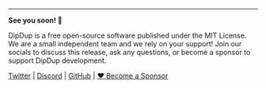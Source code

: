 <!-- markdownlint-disable MD033,MD041 -->
<br><br>
___

__See you soon! 👋__

DipDup is a free open-source software published under the MIT License. We are a small independent team and we rely on your support! Join our socials to discuss this release, ask any questions, or become a sponsor to support DipDup development.

[Twitter](https://twitter.com/dipdup_io) | [Discord](https://discord.gg/aG8XKuwsQd) | [GitHub](https://github.com/dipdup-io/dipdup) | [❤ Become a Sponsor](https://github.com/sponsors/dipdup-io)
